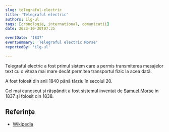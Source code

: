 ```yaml
---
slug: telegraful-electric
title: 'Telegraful electric'
authors: ilg-ul
tags: [cronologie, international, comunicatii]
date: 2023-10-30T07:35

eventDate: '1837'
eventSummary: 'Telegraful electric Morse'
reportedBy: 'ilg-ul'

---
```


Telegraful electric a fost primul sistem care a permis transmiterea
mesajelor text cu o viteza mai mare decât permitea transportul fizic
la acea dată.

A fost folosit din anii 1840 până târziu în secolul 20.

Cel mai cunoscut și răspândit a fost sistemul
inventat de
[Samuel Morse](https://en.wikipedia.org/wiki/Samuel_Morse) in 1837 și
folosit din 1838.

## Referințe

- [Wikipedia](https://en.wikipedia.org/wiki/Electrical_telegraph)
